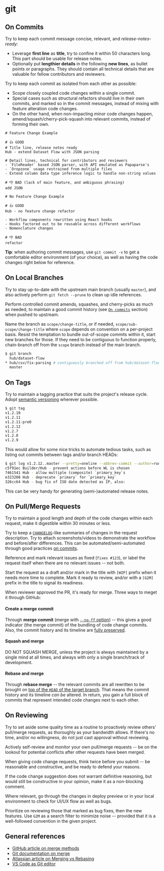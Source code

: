 # git

## On Commits

Try to keep each commit message concise, relevant, and _release-notes-ready_:
- Leverage **first line** as **title**, try to confine it within 50 characters long. This part should be usable for release notes.
-  Optionally put **lengthier details** in the following **new lines**, as bullet points or paragraphs. They should contain all technical details that are valuable for fellow contributors and reviewers.

Try to keep each commit as isolated from each other as possible:
- Scope closely coupled code changes within a single commit.
- Special cases such as structural refactors should live in their own commits, and marked so in the commit messages, instead of mixing with feature alteration code changes.
- On the other hand, when non-impacting minor code changes happen, amend/squash/cherry-pick-squash into relevant commits, instead of forming their own.

```COMMIT_EDITMSG
# Feature Change Example

# 👍 GOOD
# Title line, release notes ready
Hub - extend Dataset Flow with JSON parsing

# Detail lines, technical for contributors and reviewers
- `FileReader` based JSON parser, with API emulated as Papaparse's
- `Dropzone` usage restrained from multiple files
- Extend column data type inference logic to handle non-string values

# 👎 BAD (lack of main feature, and ambiguous phrasing)
add JSON
```

```COMMIT_EDITMSG
# No Feature Change Example

# 👍 GOOD
Hub - no feature change refactor

- Workflow components rewritten using React hooks
- Hooks factored out to be reusable across different workflows
- Nomenclature changes

# 👎 BAD
refactor
```

**Tip**: when authoring commit messages, use `git commit -v` to get a comfortable editor environment (of your choice), as well as having the code changes right below for reference.

## On Local Branches

Try to stay up-to-date with the upstream main branch (usually `master`), and also actively perform `git fetch --prune` to clean up idle references.

Perform controlled commit amends, squashes, and cherry-picks as much as needed, to maintain a good commit history (see [`On commits`](#on-commits) section) when pushed to upstream.

Name the branch as `scope/change-title`, or if needed, `scope/sub-scope/change-title` where `scope` depends on convention on a per-project basis. Resist the temptation to bundle out-of-scope commits within it, start new branches for those. If they need to be contiguous to function properly, chain-branch off from the `scope` branch instead of the main branch.

```bash
$ git branch
  hub/dataset-flow
* hub/csv/fix-parsing # contiguously branched off from hub/dataset-flow
  master
```

## On Tags

Try to maintain a tagging practice that suits the project's release cycle. Adopt [semantic versioning](https://semver.org/) wherever possible.

```bash
$ git tag
v1.2.10
v1.2.11
v1.2.11-pre0
v1.2.12
v1.2.7
v1.2.8
v1.2.9
```

This would allow for some nice tricks to automate tedious tasks, such as listing out commits between tags and/or branch HEADs:

```bash
$ git log v1.2.12..master --pretty=oneline --abbrev-commit --author=runzhou.li
c5f91ec Builder/Hub - prevent actions before WL is chosen
7461541 Hub - allow multiple (composite) `primary_key`s
e323208 Hub - deprecate `primary` for `primary_key`
326cc64 Hub - bug fix of ISO date detected as IP, also:
```

This can be very handy for generating (semi-)automated release notes.

## On Pull/Merge Requests

Try to maintain a good length and depth of the code changes within each request, make it digestible within 30 minutes or less.

Try to keep a [`CHANGELOG`](https://keepachangelog.com)-like summaries of changes in the request description. Try to attach screenshots/videos to demonstrate the workflow and before/after differences. This can be automated/semi-automated through good practices [on commits](#on-commits).

Reference and mark relevant issues as fixed (`fixes #123`), or label the request itself when there are no relevant issues -- not both.

Start the request as a draft and/or mark in the title with `[WIP]` prefix when it needs more time to complete. Mark it ready to review, and/or with a `[G2M]` prefix in the title to signal its readiness.

When reviewer approved the PR, it's ready for merge. Three ways to meget it through GitHub:

#### Create a merge commit
Through **merge commit** (merge with [`--no-ff` option](https://git-scm.com/docs/git-merge#_fast_forward_merge)) -- this gives a good indicator (the merge commit) of the bundling of code change commits. Also, the commit history and its timeline are [fully preserved](https://wac-cdn.atlassian.com/dam/jcr:e229fef6-2c2f-4a4f-b270-e1e1baa94055/02.svg?cdnVersion=le).
  
#### Squash and merge
DO NOT SQUASH MERGE, unless the project is always maintained by a single mind at all times, and always with only a single branch/track of development.

#### Rebase and merge
Through **rebase merge** -- the relevant commits are all rewritten to be brought on [top of the `HEAD` of the target branch](https://wac-cdn.atlassian.com/dam/jcr:5b153a22-38be-40d0-aec8-5f2fffc771e5/03.svg?cdnVersion=le). That means the commit history and its timeline _can be_ altered. In return, you gain a full block of commits that represent intended code changes next to each other.


## On Reviewing

Try to set aside some quality time as a routine to proactively review others' pull/merge requests, as thoroughly as your bandwidth allows. If there's no time, and/or no willingness, do not just cast approval without reviewing.

Actively self-review and monitor your own pull/merge requests -- be on the lookout for potential conflicts after other requests have been merged.

When giving code change requests, think twice before you submit -- be reasonable and constructive, and be ready to defend your reasons.

If the code change suggestion does not warrant definitive reasoning, but would still be constructive in your opinion, make it as a non-blocking comment.

Where relevant, go through the changes in deploy preview or in your local environment to check for UI/UX flow as well as bugs.

Prioritize on reviewing those that marked as bug fixes, then the new features. Use `G2M` as a search filter to minimize noise -- provided that it is a well-followed convention in the given project.

## General references

- [GitHub article on merge methods](https://help.github.com/en/articles/about-merge-methods-on-github)
- [Git documentation on merge](https://git-scm.com/docs/git-merge)
- [Atlassian article on Merging vs Rebasing](https://www.atlassian.com/git/tutorials/merging-vs-rebasing)
- [VS Code as Git editor](https://code.visualstudio.com/docs/editor/versioncontrol#_vs-code-as-git-editor)
